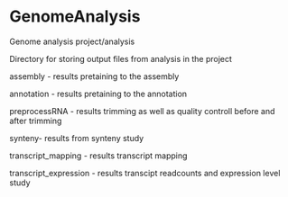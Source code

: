 # GenomeAnalysis
Genome analysis project/analysis

Directory for storing output files from analysis in the project

assembly - results pretaining to the assembly

annotation - results pretaining to the annotation

preprocessRNA - results trimming as well as quality controll before and after trimming

synteny- results from synteny study

transcript_mapping - results transcript mapping

transcript_expression - results transcipt readcounts and expression level study
